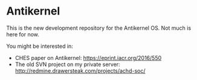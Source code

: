 # Antikernel

This is the new development repository for the Antikernel OS. Not much is here for now.

You might be interested in:

* CHES paper on Antikernel: https://eprint.iacr.org/2016/550
* The old SVN project on my private server: http://redmine.drawersteak.com/projects/achd-soc/
